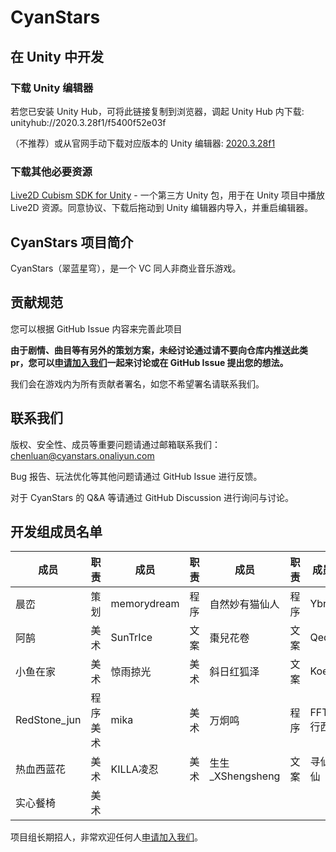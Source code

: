 # CyanStars


## 在 Unity 中开发

### 下载 Unity 编辑器

若您已安装 Unity Hub，可将此链接复制到浏览器，调起 Unity Hub 内下载: unityhub://2020.3.28f1/f5400f52e03f

（不推荐）或从官网手动下载对应版本的 Unity 编辑器: [2020.3.28f1](https://unity3d.com/get-unity/download/archive)

### 下载其他必要资源

[Live2D Cubism SDK for Unity](https://www.live2d.com/zh-CHS/sdk/download/unity/) - 一个第三方 Unity 包，用于在 Unity 项目中播放 Live2D 资源。同意协议、下载后拖动到 Unity 编辑器内导入，并重启编辑器。


## CyanStars 项目简介

CyanStars（翠蓝星穹），是一个 VC 同人非商业音乐游戏。


## 贡献规范

您可以根据 GitHub Issue 内容来完善此项目

**由于剧情、曲目等有另外的策划方案，未经讨论通过请不要向仓库内推送此类 pr，您可以[申请加入我们](http://chenluan.mikecrm.com/JeKq3DU)一起来讨论或在 GitHub Issue 提出您的想法。**

我们会在游戏内为所有贡献者署名，如您不希望署名请联系我们。


## 联系我们

版权、安全性、成员等重要问题请通过邮箱联系我们：<chenluan@cyanstars.onaliyun.com>

Bug 报告、玩法优化等其他问题请通过 GitHub Issue 进行反馈。

对于 CyanStars 的 Q&A 等请通过 GitHub Discussion 进行询问与讨论。


## 开发组成员名单

| 成员 | 职责 | 成员 | 职责 | 成员 | 职责 | 成员 | 职责 |
| ---- | ---- | ---- | ---- | ---- | ---- | ---- | ---- |
| 晨峦 | 策划 | memorydream | 程序 | 自然妙有猫仙人 | 程序 | Ybr | 程序 |
| 阿鹄 | 美术 | SunTrIce | 文案 | 棗兒花卷 | 文案 | Qed | 程序 |
| 小鱼在家 | 美术 | 惊雨掠光 | 美术 | 斜日红狐泽 | 文案 | Koeri | 音乐 |
| RedStone_jun | 程序 美术 | mika | 美术 | 万炯鸣 | 程序 | FFT行西 | 美术 |
| 热血西蓝花 | 美术 | KILLA凌忍 | 美术 | 生生_XShengsheng | 文案 | 寻仙仙 | 美术 |
| 实心餐椅 | 美术 |

项目组长期招人，非常欢迎任何人[申请加入我们](http://chenluan.mikecrm.com/JeKq3DU)。
